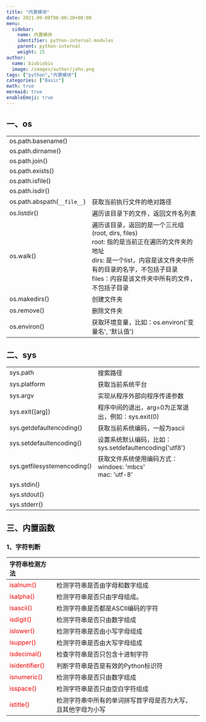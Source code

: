 ```yaml
---
title: "内置模块"
date: 2021-09-08T06:00:20+08:00
menu:
  sidebar:
    name: 内置模块
    identifier: python-internal-modules
    parent: python-internal
    weight: 25
author:
  name: biubiobiu
  image: /images/author/john.png
tags: ["python","内置模块"]
categories: ["Basic"]
math: true
mermaid: true
enableEmoji: true
---
```


## 一、os

|||
|:--|:--|
|os.path.basename()||
|os.path.dirname()||
|os.path.join()||
|os.path.exists()||
|os.path.isfile()||
|os.path.isdir()||
|os.path.abspath(`__file__`)|获取当前执行文件的绝对路径|
|os.listdir()|遍历该目录下的文件，返回文件名列表|
|os.walk()|遍历该目录，返回的是一个三元组(root, dirs, files)<br>root: 指的是当前正在遍历的文件夹的地址<br>dirs: 是一个list，内容是该文件夹中所有的目录的名字，不包括子目录<br>files：内容是该文件夹中所有的文件，不包括子目录|
|os.makedirs()|创建文件夹|
|os.remove()|删除文件夹|
|os.environ()|获取环境变量，比如：os.environ('变量名', '默认值')|



## 二、sys

|||
|:--|:--|
|sys.path|搜索路径|
|sys.platform|获取当前系统平台|
|sys.argv|实现从程序外部向程序传递参数|
|sys.exit([arg])|程序中间的退出，arg=0为正常退出，例如：sys.exit(0)|
|sys.getdefaultencoding()|获取当前系统编码，一般为ascii|
|sys.setdefaultencoding()|设置系统默认编码，比如：sys.setdefaultencoding('utf8')|
|sys.getfilesystemencoding()|获取文件系统使用编码方式：<br>windoes: 'mbcs'<br>mac: 'utf-8'|
|sys.stdin()||
|sys.stdout()||
|sys.stderr()||


## 三、内置函数

### 1、字符判断

|字符串检测方法||
|:--|:--|
|<font color=#f00000>isalnum()</font>|检测字符串是否由字母和数字组成|
|<font color=#f00000>isalpha()</font>|检测字符串是否只由字母组成。|
|<font color=#f00000>isascii()</font>|检测字符串是否都是ASCII编码的字符|
|<font color=#f00000>isdigit()</font>|检测字符串是否只由数字组成|
|<font color=#f00000>islower()</font>|检测字符串是否由小写字母组成|
|<font color=#f00000>isupper()</font>|检测字符串是否由大写字母组成|
|<font color=#f00000>isdecimal()</font>|检查字符串是否只包含十进制字符|
|<font color=#f00000>isidentifier()</font>|判断字符串是否是有效的Python标识符|
|<font color=#f00000>isnumeric()</font>|检测字符串是否只由数字组成|
|<font color=#f00000>isspace()</font>|检测字符串是否只由空白字符组成|
|<font color=#f00000>istitle()</font>|检测字符串中所有的单词拼写首字母是否为大写，且其他字母为小写|


